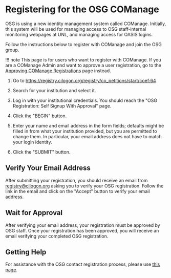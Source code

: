 Registering for the OSG COManage
================================

OSG is using a new identity management system called COManage.
Initially, this system will be used for managing access to OSG staff-internal monitoring webpages at UNL,
and managing access for OASIS logins.

Follow the instructions below to register with COManage and join the OSG group.

!!! note
    This page is for users who want to register with COManage.
    If you are a COManage Admin and want to approve a user registration,
    go to the [Approving COManage Registrations](/policy/comanage-instructions-admin) page instead.


1.  Go to <https://registry.cilogon.org/registry/co_petitions/start/coef:64>

1.  Search for your institution and select it.

1.  Log in with your institutional credentials.
    You should reach the "OSG Registration: Self Signup With Approval" page.

1.  Click the "BEGIN" button.

1.  Enter your name and email address in the form fields;
    defaults might be filled in from what your institution provided,
    but you are permitted to change them.
    In particular, your email address does not have to match your login identity.

1.  Click the "SUBMIT" button.

Verify Your Email Address
-------------------------

After submitting your registration, you should receive an email from <registry@cilogon.org> asking you to verify your OSG
registration.
Follow the link in the email and click on the "Accept" button to verify your email address.

Wait for Approval
-----------------

After verifying your email address, your registration must be approved by OSG staff.
Once your registration has been approved, you will receive an email verifying your completed OSG registration.

Getting Help
------------

For assistance with the OSG contact registration process, please use
[this page](https://opensciencegrid.org/docs/common/help/).
